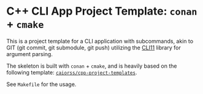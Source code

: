 # C++ CLI App Project Template: `conan` + `cmake`

This is a project template for a CLI application with
subcommands, akin to GIT (git commit, git submodule, git push) utilizing the [CLI11](https://github.com/CLIUtils/CLI11) library for argument parsing.

The skeleton is built with `conan` + `cmake`, and is heavily based on the following template: [`caiorss/cpp-project-templates`](https://github.com/caiorss/cpp-project-templates/tree/master/command-line-app-cli11).

See `Makefile` for the usage.
